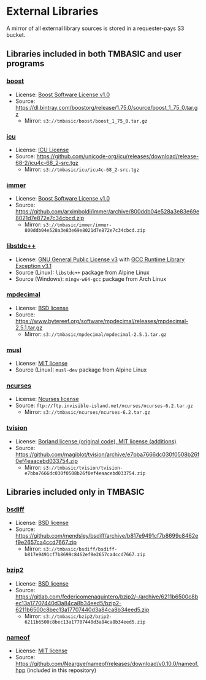 # External Libraries

A mirror of all external library sources is stored in a requester-pays S3 bucket.

## Libraries included in both TMBASIC and user programs

### [boost](https://www.boost.org/)
- License: [Boost Software License v1.0](https://github.com/electroly/tmbasic/blob/master/ext/boost/LICENSE_1_0.txt)
- Source: https://dl.bintray.com/boostorg/release/1.75.0/source/boost_1_75_0.tar.gz
    - Mirror: `s3://tmbasic/boost/boost_1_75_0.tar.gz`

### [icu](http://site.icu-project.org/)
- License: [ICU License](https://github.com/electroly/tmbasic/blob/master/ext/icu/LICENSE)
- Source: https://github.com/unicode-org/icu/releases/download/release-68-2/icu4c-68_2-src.tgz
    - Mirror: `s3://tmbasic/icu/icu4c-68_2-src.tgz`

### [immer](https://github.com/arximboldi/immer)
- License: [Boost Software License v1.0](https://github.com/electroly/tmbasic/blob/master/ext/immer/LICENSE)
- Source: https://github.com/arximboldi/immer/archive/800ddb04e528a3e83e69e8021d7e872e7c34cbcd.zip
    - Mirror: `s3://tmbasic/immer/immer-800ddb04e528a3e83e69e8021d7e872e7c34cbcd.zip`

### [libstdc++](https://gcc.gnu.org/onlinedocs/libstdc++/)
- License: [GNU General Public License v3](https://github.com/electroly/tmbasic/blob/master/ext/gcc/GPL-3) with [GCC Runtime Library Exception v3.1](https://github.com/electroly/tmbasic/blob/master/ext/gcc/copyright)
- Source (Linux): `libstdc++` package from Alpine Linux
- Source (Windows): `mingw-w64-gcc` package from Arch Linux

### [mpdecimal](https://www.bytereef.org/mpdecimal/)
- License: [BSD license](https://github.com/electroly/tmbasic/blob/master/ext/mpdecimal/LICENSE.txt)
- Source: https://www.bytereef.org/software/mpdecimal/releases/mpdecimal-2.5.1.tar.gz
    - Mirror: `s3://tmbasic/mpdecimal/mpdecimal-2.5.1.tar.gz`

### [musl](https://musl.libc.org/)
- License: [MIT license](https://github.com/electroly/tmbasic/blob/master/ext/musl/COPYRIGHT)
- Source (Linux): `musl-dev` package from Alpine Linux

### [ncurses](https://invisible-island.net/ncurses/)
- License: [Ncurses license](https://github.com/electroly/tmbasic/blob/master/ext/ncurses/COPYING)
- Source: `ftp://ftp.invisible-island.net/ncurses/ncurses-6.2.tar.gz`
    - Mirror: `s3://tmbasic/ncurses/ncurses-6.2.tar.gz`

### [tvision](https://github.com/magiblot/tvision)
- License: [Borland license (original code), MIT license (additions)](https://github.com/electroly/tmbasic/blob/master/ext/tvision/COPYRIGHT)
- Source: https://github.com/magiblot/tvision/archive/e7bba7666dc030f0508b26f0ef4eaacebd033754.zip
    - Mirror: `s3://tmbasic/tvision/tvision-e7bba7666dc030f0508b26f0ef4eaacebd033754.zip`

## Libraries included only in TMBASIC

### [bsdiff](https://github.com/mendsley/bsdiff)
- License: [BSD license](https://github.com/electroly/tmbasic/blob/master/ext/bsdiff/LICENSE)
- Source: https://github.com/mendsley/bsdiff/archive/b817e9491cf7b8699c8462ef9e2657ca4ccd7667.zip
    - Mirror: `s3://tmbasic/bsdiff/bsdiff-b817e9491cf7b8699c8462ef9e2657ca4ccd7667.zip`

### [bzip2](https://gitlab.com/federicomenaquintero/bzip2)
- License: [BSD license](https://github.com/electroly/tmbasic/blob/master/ext/bzip2/COPYING)
- Source: https://gitlab.com/federicomenaquintero/bzip2/-/archive/6211b6500c8bec13a17707440d3a84ca8b34eed5/bzip2-6211b6500c8bec13a17707440d3a84ca8b34eed5.zip
    - Mirror: `s3://tmbasic/bzip2/bzip2-6211b6500c8bec13a17707440d3a84ca8b34eed5.zip`

### [nameof](https://github.com/Neargye/nameof)
- License: [MIT license](https://github.com/electroly/tmbasic/blob/master/ext/nameof/LICENSE.txt)
- Source: https://github.com/Neargye/nameof/releases/download/v0.10.0/nameof.hpp (included in this repository)
